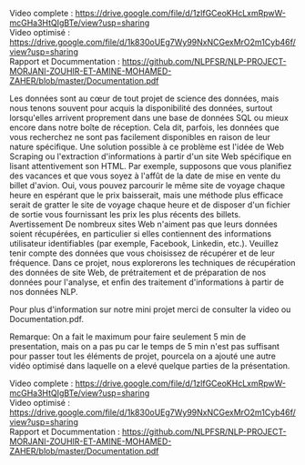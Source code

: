 
Video complete :  https://drive.google.com/file/d/1zlfGCeoKHcLxmRpwW-mcGHa3HtQIgBTe/view?usp=sharing     
Video optimisé : https://drive.google.com/file/d/1k830oUEg7Wy99NxNCGexMrO2m1Cyb46f/view?usp=sharing        
Rapport et Docummentation   :  https://github.com/NLPFSR/NLP-PROJECT-MORJANI-ZOUHIR-ET-AMINE-MOHAMED-ZAHER/blob/master/Documentation.pdf



Les données sont au cœur de tout projet de science des données, mais nous tenons souvent pour acquis la disponibilité des données, surtout lorsqu'elles arrivent proprement dans une base de données SQL ou mieux encore dans notre boîte de réception. Cela dit, parfois, les données que vous recherchez ne sont pas facilement disponibles en raison de leur nature spécifique. Une solution possible à ce problème est l'idée de Web Scraping ou l'extraction d'informations à partir d'un site Web spécifique en lisant attentivement son HTML. Par exemple, supposons que vous planifiez des vacances et que vous soyez à l'affût de la date de mise en vente du billet d'avion. Oui, vous pouvez parcourir le même site de voyage chaque heure en espérant que le prix baisserait, mais une méthode plus efficace serait de gratter le site de voyage chaque heure et de disposer d'un fichier de sortie vous fournissant les prix les plus récents des billets. Avertissement De nombreux sites Web n'aiment pas que leurs données soient récupérées, en particulier si elles contiennent des informations utilisateur identifiables (par exemple, Facebook, Linkedin, etc.). Veuillez tenir compte des données que vous choisissez de récupérer et de leur fréquence.
Dans ce projet, nous explorerons les techniques de récupération des données de site Web, de prétraitement et de préparation de nos données pour l'analyse, et enfin des traitement d'informations à partir de nos données NLP.

Pour plus d'information sur notre mini projet merci de consulter la video  ou  Documentation.pdf.

Remarque: On a fait le maximum pour faire seulement 5 min de presentation, mais on a pas pu car le temps de 5 min n'est pas suffisant pour passer tout les éléments de                       projet, pourcela on a ajouté une autre vidéo optimisé dans laquelle on a elevé quelque parties de la présentation.

Video complete :  https://drive.google.com/file/d/1zlfGCeoKHcLxmRpwW-mcGHa3HtQIgBTe/view?usp=sharing     
Video optimisé : https://drive.google.com/file/d/1k830oUEg7Wy99NxNCGexMrO2m1Cyb46f/view?usp=sharing        
Rapport et Docummentation :  https://github.com/NLPFSR/NLP-PROJECT-MORJANI-ZOUHIR-ET-AMINE-MOHAMED-ZAHER/blob/master/Documentation.pdf

